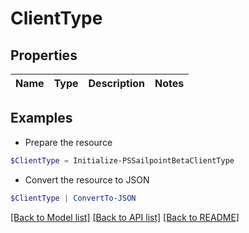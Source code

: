 # ClientType
## Properties

Name | Type | Description | Notes
------------ | ------------- | ------------- | -------------

## Examples

- Prepare the resource
```powershell
$ClientType = Initialize-PSSailpointBetaClientType 
```

- Convert the resource to JSON
```powershell
$ClientType | ConvertTo-JSON
```

[[Back to Model list]](../README.md#documentation-for-models) [[Back to API list]](../README.md#documentation-for-api-endpoints) [[Back to README]](../README.md)

